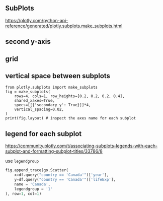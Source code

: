 ## SubPlots
https://plotly.com/python-api-reference/generated/plotly.subplots.make_subplots.html

## second y-axis

## grid

## vertical space between subplots
```
from plotly.subplots import make_subplots
fig = make_subplots(
    rows=4, cols=1, row_heights=[0.2, 0.2, 0.2, 0.4], 
    shared_xaxes=True, 
    specs=[[{'secondary_y': True}]]*4,
    vertical_spacing=0.02,
)
print(fig.layout) # inspect the axes name for each subplot
```
## legend for each subplot
https://community.plotly.com/t/associating-subplots-legends-with-each-subplot-and-formatting-subplot-titles/33786/8

use `legendgroup`
```py
fig.append_trace(go.Scatter(
    x=df.query("country == 'Canada'")['year'],
    y=df.query("country == 'Canada'")['lifeExp'],
    name = 'Canada',
    legendgroup = '1'
), row=1, col=1)
```

